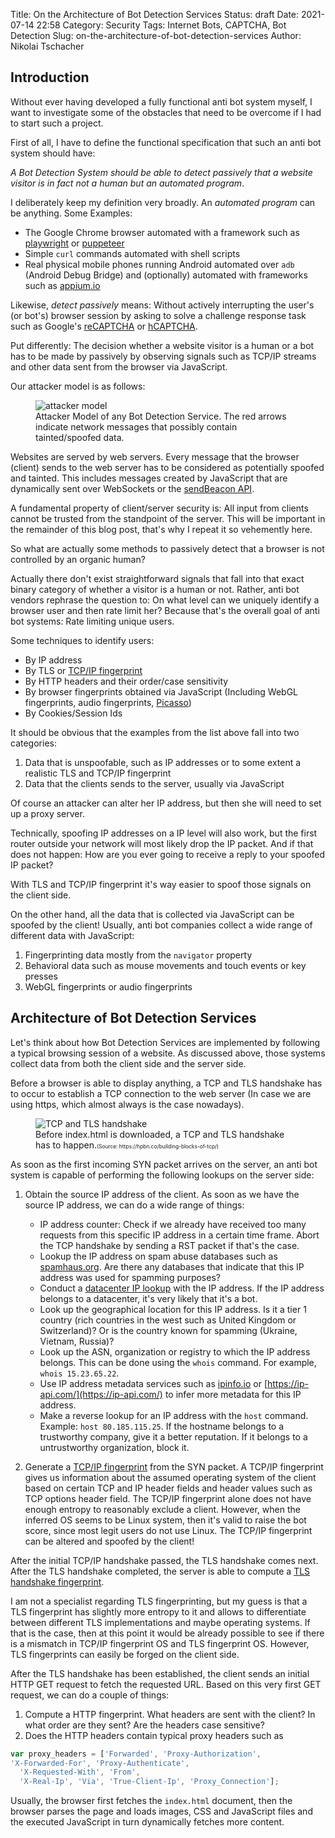 Title: On the Architecture of Bot Detection Services
Status: draft
Date: 2021-07-14 22:58
Category: Security
Tags: Internet Bots, CAPTCHA, Bot Detection
Slug: on-the-architecture-of-bot-detection-services
Author: Nikolai Tschacher

## Introduction

Without ever having developed a fully functional anti bot system myself, I want to investigate some of the obstacles that need to be overcome if I had to start such a project.

First of all, I have to define the functional specification that such an anti bot system should have: 

*A Bot Detection System should be able to detect passively that a website visitor is in fact not a human but an automated program*.

I deliberately keep my definition very broadly. An *automated program* can be anything. Some Examples:

+ The Google Chrome browser automated with a framework such as [playwright](https://github.com/microsoft/playwright) or [puppeteer](https://github.com/puppeteer/puppeteer)
+ Simple `curl` commands automated with shell scripts
+ Real physical mobile phones running Android automated over `adb` (Android Debug Bridge) and (optionally) automated with frameworks such as [appium.io](https://appium.io/)

Likewise, *detect passively* means: Without actively interrupting the user's (or bot's) browser session by asking to solve a challenge response task such as Google's [reCAPTCHA](https://www.google.com/recaptcha/about/) or [hCAPTCHA](https://www.hcaptcha.com/).

Put differently: The decision whether a website visitor is a human or a bot has to be made by passively by observing signals such as TCP/IP streams and other data sent from the browser via JavaScript.

Our attacker model is as follows:

<figure>
  <img src="{static}/images/attackerModel.png" alt="attacker model" />
  <figcaption>Attacker Model of any Bot Detection Service. The red arrows indicate network messages that possibly contain tainted/spoofed data.</figcaption>
</figure>

Websites are served by web servers. Every message that the browser (client) sends to the web server has to be considered as potentially spoofed and tainted. This includes messages created by JavaScript that are dynamically sent over WebSockets or the [sendBeacon API](https://developer.mozilla.org/en-US/docs/Web/API/Navigator/sendBeacon).

A fundamental property of client/server security is: All input from clients cannot be trusted from the standpoint of the server. This will be important in the remainder of this blog post, that's why I repeat it so vehemently here.

So what are actually some methods to passively detect that a browser is not controlled by an organic human?

Actually there don't exist straightforward signals that fall into that exact binary category of whether a visitor is a human or not. Rather, anti bot vendors rephrase the question to: On what level can we uniquely identify a browser user and then rate limit her? Because that's the overall goal of anti bot systems: Rate limiting unique users.

Some techniques to identify users:

+ By IP address
+ By TLS or [TCP/IP fingerprint](https://github.com/NikolaiT/zardaxt)
+ By HTTP headers and their order/case sensitivity
+ By browser fingerprints obtained via JavaScript (Including WebGL fingerprints, audio fingerprints, [Picasso](https://static.googleusercontent.com/media/research.google.com/en//pubs/archive/45581.pdf))
+ By Cookies/Session Ids

It should be obvious that the examples from the list above fall into two categories:

1. Data that is unspoofable, such as IP addresses or to some extent a realistic TLS and TCP/IP fingerprint
2. Data that the clients sends to the server, usually via JavaScript

Of course an attacker can alter her IP address, but then she will need to set up a proxy server. 

Technically, spoofing IP addresses on a IP level will also work, but the first router outside your network will most likely drop the IP packet. And if that does not happen: How are you ever going to receive a reply to your spoofed IP packet? 

With TLS and TCP/IP fingerprint it's way easier to spoof those signals on the client side.

On the other hand, all the data that is collected via JavaScript can be spoofed by the client! Usually, anti bot companies collect a wide range of different data with JavaScript:

1. Fingerprinting data mostly from the `navigator` property
2. Behavioral data such as mouse movements and touch events or key presses
3. WebGL fingerprints or audio fingerprints


## Architecture of Bot Detection Services 

Let's think about how Bot Detection Services are implemented by following a typical browsing session of a website. As discussed above, those systems collect data from both the client side and the server side.

Before a browser is able to display anything, a TCP and TLS handshake has to occur to establish a TCP connection to the web server (In case we are using https, which almost always is the case nowadays).

<figure>
  <img src="{static}/images/tslHandshake.svg" alt="TCP and TLS handshake" />
  <figcaption>Before index.html is downloaded, a TCP and TLS handshake has to happen.<span style="font-size: 60%">(Source: https://hpbn.co/building-blocks-of-tcp/)</span></figcaption>
</figure>


As soon as the first incoming SYN packet arrives on the server, an anti bot system is capable of performing the following lookups on the server side:

1. Obtain the source IP address of the client. As soon as we have the source IP address, we can do a wide range of things: 
    + IP address counter: Check if we already have received too many requests from this specific IP address in a certain time frame. Abort the TCP handshake by sending a RST packet if that's the case.
    + Lookup the IP address on spam abuse databases such as [spamhaus.org](https://www.spamhaus.org/). Are there any databases that indicate that this IP address was used for spamming purposes?
    + Conduct a [datacenter IP lookup](https://incolumitas.com/pages/Datacenter-IP-API/) with the IP address. If the IP address belongs to a datacenter, it's very likely that it's a bot.
    + Look up the geographical location for this IP address. Is it a tier 1 country (rich countries in the west such as United Kingdom or Switzerland)? Or is the country known for spamming (Ukraine, Vietnam, Russia)? 
    + Look up the ASN, organization or registry to which the IP address belongs. This can be done using the `whois` command. For example, `whois 15.23.65.22`.
    + Use IP address metadata services such as [ipinfo.io](https://ipinfo.io/) or [https://ip-api.com/](https://ip-api.com/) to infer more metadata for this IP address.
    + Make a reverse lookup for an IP address with the `host` command. Example: `host 80.185.115.25`. If the hostname belongs to a trustworthy company, give it a better reputation. If it belongs to a untrustworthy organization, block it.

2. Generate a [TCP/IP fingerprint](https://github.com/NikolaiT/zardaxt/) from the SYN packet. A TCP/IP fingerprint gives us information about the assumed operating system of the client based on certain TCP and IP header fields and header values such as TCP options header field. The TCP/IP fingerprint alone does not have enough entropy to reasonably exclude a client. However, when the inferred OS seems to be Linux system, then it's valid to raise the bot score, since most legit users do not use Linux. The TCP/IP fingerprint can be altered and spoofed by the client!

After the initial TCP/IP handshake passed, the TLS handshake comes next. After the TLS handshake completed, the server is able to compute a [TLS handshake fingerprint](https://www.net.in.tum.de/fileadmin/TUM/NET/NET-2020-04-1/NET-2020-04-1_04.pdf).

I am not a specialist regarding TLS fingerprinting, but my guess is that a TLS fingerprint has slightly more entropy to it and allows to differentiate between different TLS implementations and maybe operating systems. If that is the case, then at this point it would be already possible to see if there is a mismatch in TCP/IP fingerprint OS and TLS fingerprint OS. However, TLS fingerprints can easily be forged on the client side.

After the TLS handshake has been established, the client sends an initial HTTP GET request to fetch the requested URL. Based on this very first GET request, we can do a couple of things:

1. Compute a HTTP fingerprint. What headers are sent with the client? In what order are they sent? Are the headers case sensitive? 
2. Does the HTTP headers contain typical proxy headers such as 
```JavaScript
var proxy_headers = ['Forwarded', 'Proxy-Authorization',
'X-Forwarded-For', 'Proxy-Authenticate',
  'X-Requested-With', 'From',
  'X-Real-Ip', 'Via', 'True-Client-Ip', 'Proxy_Connection'];
```

Usually, the browser first fetches the `index.html` document, then the browser parses the page and loads images, CSS and JavaScript files and the executed JavaScript in turn dynamically fetches more content. 





